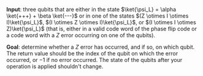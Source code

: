 **Input**: three qubits that are either in the state $\ket{\psi_L} = \alpha \ket{+++} + \beta \ket{---}$
or in one of the states $(Z \otimes I \otimes I)\ket{\psi_L}$, $(I \otimes Z \otimes I)\ket{\psi_L}$, or $(I \otimes I \otimes Z)\ket{\psi_L}$ (that is, either in a valid code word of the phase flip code or a code word with a $Z$ error occurring on one of the qubits).

**Goal**: determine whether a $Z$ error has occurred, and if so, on which qubit. 
The return value should be the index of the qubit on which the error occurred, or $-1$ if no error occurred.
The state of the qubits after your operation is applied shouldn't change.
